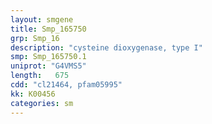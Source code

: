 ```yaml
---
layout: smgene
title: Smp_165750
grp: Smp_16
description: "cysteine dioxygenase, type I"
smp: Smp_165750.1
uniprot: "G4VMS5"
length:   675
cdd: "cl21464, pfam05995"
kk: K00456
categories: sm
---
```

